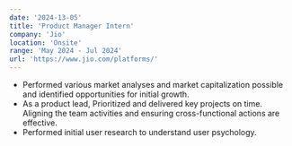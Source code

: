 ```yaml
---
date: '2024-13-05'
title: 'Product Manager Intern'
company: 'Jio'
location: 'Onsite'
range: 'May 2024 - Jul 2024'
url: 'https://www.jio.com/platforms/'
---
```


- Performed various market analyses and market capitalization possible and identified opportunities for initial growth.
- As a product lead, Prioritized and delivered key projects on time. Aligning the team activities and ensuring cross-functional actions are effective.
- Performed initial user research to understand user psychology.
